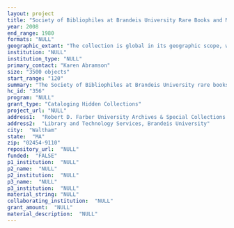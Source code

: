 ```yaml
--- 
layout: project 
title: "Society of Bibliophiles at Brandeis University Rare Books and Manuscripts Cataloging Project"
year: 2008
end_range: 1980
formats: "NULL"
geographic_extant: "The collection is global in its geographic scope, with particular strengths in Near Eastern, European, and early American materials."
institution: "NULL"
institution_type: "NULL"
primary_contact: "Karen Abramson"
size: "3500 objects"
start_range: "120"
summary: "The Society of Bibliophiles at Brandeis University rare books and manuscripts collection (hereafter the Brandeis Bibliophiles collection) is made up of books and manuscripts dating from the thirteenth to the twentieth centuries (in addition to one papyrus manuscript from the second century), with the majority of the materials falling between the dates of 1500 and 1800. The collection includes approximately 180 Western and non-Western manuscripts and 3,300 printed texts, over 700 of which were printed before 1700. Particular strengths are in Judaica and Hebraica, sixteenth-century post-incunabula books, the history of science, English history and law, and American and European Christianity. Additional strengths include lexicography and bibliography, seventeenth-century blind-stamped vellum and armorial bindings, and fine press. The materials in the Brandeis holdings were gathered and donated by The Society of Bibliophiles at Brandeis University (1963-c.1981), a group of avid bibliophiles who were eager to support the foundation of the university library and aid in the development of a first-rank department of rare books and special collections. Thus, many of the major collections to some degree reflect the particular collecting interests of early prominent donors, including the Bern Dibner collection on the history of science, the Maurice and Badona Spertus collection of Judaica and Hebraica, the Perry Miller collection on early American Christianity, and others."
hc_id: "356"
program: "NULL"
grant_type: "Cataloging Hidden Collections"
project_url: "NULL"
address1:  "Robert D. Farber University Archives & Special Collections Department"
address2:  "Library and Technology Services, Brandeis University"
city:  "Waltham"
state:  "MA"
zip: "02454-9110"
repository_url:  "NULL"
funded:  "FALSE"
p1_institution:  "NULL"
p2_name:  "NULL"
p2_institution:  "NULL"
p3_name:  "NULL"
p3_institution:  "NULL"
material_string: "NULL"
collaborating_institution:  "NULL"
grant_amount:  "NULL"
material_description:  "NULL"
---
```

